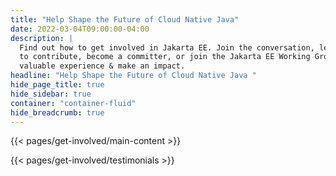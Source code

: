 ```yaml
---
title: "Help Shape the Future of Cloud Native Java"
date: 2022-03-04T09:00:00-04:00
description: | 
  Find out how to get involved in Jakarta EE. Join the conversation, learn how
  to contribute, become a committer, or join the Jakarta EE Working Group. Gain
  valuable experience & make an impact.
headline: "Help Shape the Future of Cloud Native Java "
hide_page_title: true
hide_sidebar: true
container: "container-fluid"
hide_breadcrumb: true
---
```


{{< pages/get-involved/main-content >}}

{{< pages/get-involved/testimonials >}}
